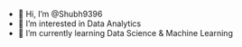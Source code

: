 - 👋 Hi, I’m @Shubh9396
- 👀 I’m interested in Data Analytics
- 🌱 I’m currently learning Data Science & Machine Learning

<!---
Shubh9396/Shubh9396 is a ✨ special ✨ repository because its `README.md` (this file) appears on your GitHub profile.
You can click the Preview link to take a look at your changes.
--->
